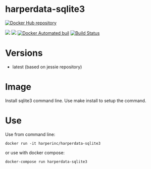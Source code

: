 # harperdata-sqlite3

[![Docker Hub repository](http://dockeri.co/image/harperinc/harperdata-sqlite3)](https://hub.docker.com/repository/docker/harperinc/harperdata-sqlite3/)

[![](https://images.microbadger.com/badges/image/harperinc/harperdata-sqlite3.svg)](https://microbadger.com/images/harperinc/harperdata-sqlite3 "Get your own image badge on microbadger.com")
[![](https://images.microbadger.com/badges/version/harperinc/harperdata-sqlite3.svg)](https://microbadger.com/images/harperinc/harperdata-sqlite3 "Get your own version badge on microbadger.com")
[![Docker Automated buil](https://img.shields.io/docker/automated/harperinc/harperdata-sqlite3.svg)](https://hub.docker.com/r/harperinc/harperdata-sqlite3/)
[![Build Status](https://travis-ci.org/harperinc/harperdata-sqlite3.svg?branch=master)](https://travis-ci.org/harperinc/harperdata-sqlite3)

# Versions

* latest (based on jessie repository)

# Image

Install sqlite3 command line.  Use make install to setup the command.

# Use

Use from command line:

	docker run -it harperinc/harperdata-sqlite3
or use with docker compose:

	docker-compose run harperdata-sqlite3


